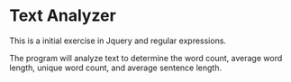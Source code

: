 # Text Analyzer

This is a initial exercise in Jquery and regular expressions.

The program will analyze text to determine the word count,
average word length, unique word count, and average 
sentence length.